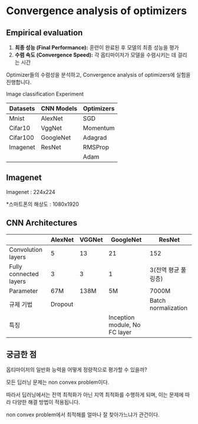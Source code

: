 # Convergence analysis of optimizers

## Empirical evaluation

1. **최종 성능 (Final Performance):** 훈련이 완료된 후 모델의 최종 성능을 평가
2. **수렴 속도 (Convergence Speed):** 각 옵티마이저가 모델을 수렴시키는 데 걸리는 시간

Optimizer들의 수렴성을 분석하고, Convergence analysis of optimizers에 실험을 진행합니다.

Image classification Experiment

|Datasets|CNN Models|Optimizers|
|---|---|---|
|Mnist|AlexNet|SGD|
|Cifar10|VggNet|Momentum|
|Cifar100|GoogleNet|Adagrad|
|Imagenet|ResNet|RMSProp|
|||Adam|

## Imagenet

Imagenet : 224x224

*스마트폰의 해상도 : 1080x1920

## CNN Architectures

||AlexNet|VGGNet|GoogleNet|ResNet|
|---|---|---|---|---|
|Convolution layers|5|13|21|152|
|Fully connected layers|3|3|1|3(전역 평균 풀링층)|
|Parameter|67M|138M|5M|7000M|
|규제 기법|Dropout|||Batch normalization|
|특징|||Inception module, No FC layer||

## 궁금한 점

옵티마이저의 일반화 능력을 어떻게 정량적으로 평가할 수 있을까?

모든 딥러닝 문제는 non convex problem이다.

따라서 딥러닝에서는 전역 최적화가 아닌 지역 최적화를 수행하게 되며, 이는 문제에 따라 다양한 해결 방법이 적용됩니다.

non convex problem에서 최적해를 얼마나 잘 찾아가느냐가 관건이다.

